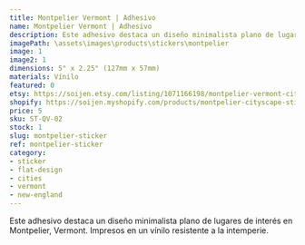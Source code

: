 ```yaml
---
title: Montpelier Vermont | Adhesivo
name: Montpelier Vermont | Adhesivo
description: Este adhesivo destaca un diseño minimalista plano de lugares de interés en Montpelier, Vermont. Impresos en un vínilo resistente a la intemperie.
imagePath: \assets\images\products\stickers\montpelier
image: 1
image2: 1
dimensions: 5" x 2.25" (127mm x 57mm)
materials: Vínilo
featured: 0
etsy: https://soijen.etsy.com/listing/1071166198/montpelier-vermont-cityscape-sticker?utm_source=Copy&utm_medium=ListingManager&utm_campaign=Share&utm_term=so.lmsm&share_time=1695261017442
shopify: https://soijen.myshopify.com/products/montpelier-cityscape-sticker
price: 5
sku: ST-QV-02
stock: 1
slug: montpelier-sticker
ref: montpelier-sticker
category:
- sticker
- flat-design
- cities
- vermont
- new-england
---
```

Este adhesivo destaca un diseño minimalista plano de lugares de interés en Montpelier, Vermont. Impresos en un vínilo resistente a la intemperie.
